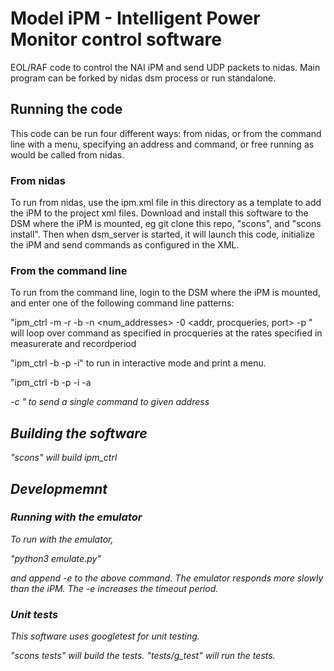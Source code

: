 # Model iPM - Intelligent Power Monitor control software
EOL/RAF code to control the NAI iPM and send UDP packets to nidas. Main program can be forked by nidas dsm process or run standalone.

## Running the code
This code can be run four different ways: from nidas, or from the command line with a menu, specifying an address and command, or free running as would be called from nidas.

### From nidas
To run from nidas, use the ipm.xml file in this directory as a template to add the iPM to the project xml files. Download and install this software to the DSM where the iPM is mounted, eg git clone this repo, "scons", and "scons install". Then when dsm_server is started, it will launch this code, initialize the iPM and send commands as configured in the XML.

### From the command line
To run from the command line, login to the DSM where the iPM is mounted, and enter one of the following command line patterns:

"ipm_ctrl -m <measurerate> -r <recordperiod> -b <baudrate> -n <num_addresses> -0 <addr, procqueries, port> -p <ipm port>"  will loop over command as specified in procqueries at the rates specified in measurerate and recordperiod

"ipm_ctrl -b <baudrate> -p <ipm port> -i" to run in interactive mode and print a menu.

"ipm_ctrl -b <baudrate> -p <ipm port> -i -a <address> -c <command>" to send a single command to given address

## Building the software
"scons" will build ipm_ctrl

## Developmemnt

### Running with the emulator
To run with the emulator,

"python3 emulate.py"

and append -e to the above command. The emulator responds more slowly than the iPM. The -e increases the timeout period.

### Unit tests
This software uses googletest for unit testing.

"scons tests" will build the tests.
"tests/g_test" will run the tests.
